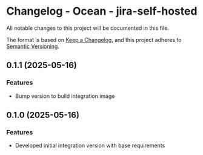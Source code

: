 # Changelog - Ocean - jira-self-hosted

All notable changes to this project will be documented in this file.

The format is based on [Keep a Changelog](https://keepachangelog.com/en/1.0.0/),
and this project adheres to [Semantic Versioning](https://semver.org/spec/v2.0.0.html).

<!-- towncrier release notes start -->

## 0.1.1 (2025-05-16)


### Features

- Bump version to build integration image



## 0.1.0 (2025-05-16)


### Features

- Developed initial integration version with base requirements
